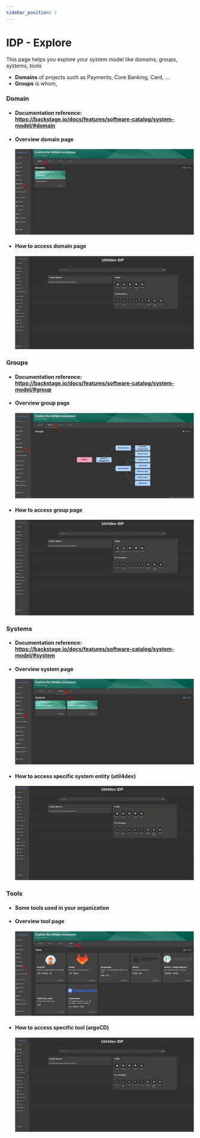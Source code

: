 ```yaml
---
sidebar_position: 1
---
```


# IDP - Explore

This page helps you explore your system model like domains, groups, systems, tools

- **Domains** of projects such as Payments, Core Banking, Card, ...
- **Groups** is whom, 

### Domain
- #### Documentation reference: https://backstage.io/docs/features/software-catalog/system-model/#domain

- #### Overview domain page

  ![](./img/idp-explore-domain-feature.png)

- #### How to access domain page

  ![](./img/explore-domain.gif)


### Groups
- #### Documentation reference: https://backstage.io/docs/features/software-catalog/system-model/#group

- #### Overview group page

  ![](./img/idp-explore-group-feature.png)

- #### How to access group page

  ![](./img/explore-group.gif)

### Systems
- #### Documentation reference: https://backstage.io/docs/features/software-catalog/system-model/#system

- #### Overview system page

  ![](./img/idp-explore-system-feature.png)

- #### How to access specific system entity (util4dev)

  ![](./img/explore-system.gif)

### Tools
- #### **Some tools** used in your organization

- #### Overview tool page

  ![](./img/idp-explore-tool-feature.png)

- #### How to access specific tool (argoCD)

  ![](./img/explore-tool.gif)